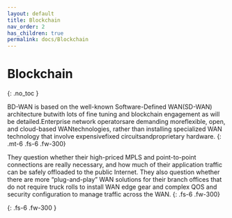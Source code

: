 ```yaml
---
layout: default
title: Blockchain
nav_order: 2
has_children: true
permalink: docs/Blockchain
---
```

# Blockchain

{: .no_toc }

BD-WAN is based on the well-known Software-Defined WAN(SD-WAN) architecture butwith lots of fine tuning and blockchain engagement as will be detailed.Enterprise network    operatorsare    demanding    moreflexible,    open,    and    cloud-based WANtechnologies, rather than installing specialized WAN technology that involve expensivefixed circuitsandproprietary  hardware.
{: .mt-6 .fs-6 .fw-300}

They  question  whether  their  high-priced  MPLS  and  point-to-point  connections  are  really  necessary,  and  how  much  of  their  application  traffic  can  be  safely offloaded to the public Internet. They also question whether there are more “plug-and-play” WAN solutions  for  their  branch  offices  that  do  not  require  truck  rolls  to  install  WAN  edge  gear  and complex QOS and security configuration to manage traffic across the WAN. 
{: .fs-6 .fw-300}

{: .fs-6 .fw-300 }